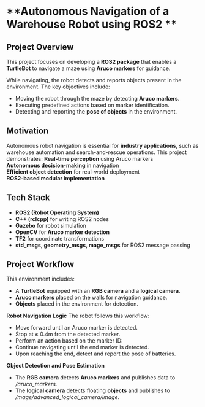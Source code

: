 # **Autonomous Navigation of a Warehouse Robot using ROS2 **

## **Project Overview**
This project focuses on developing a **ROS2 package** that enables a **TurtleBot** to navigate a maze using **Aruco markers** for guidance. 

While navigating, the robot detects and reports objects present in the environment. The key objectives include:
- Moving the robot through the maze by detecting **Aruco markers**.  
- Executing predefined actions based on marker identification.  
- Detecting and reporting the **pose of objects** in the environment.  

## **Motivation**
Autonomous robot navigation is essential for **industry applications**, such as warehouse automation and search-and-rescue operations. This project demonstrates:
 **Real-time perception** using Aruco markers  
 **Autonomous decision-making** in navigation  
 **Efficient object detection** for real-world deployment  
 **ROS2-based modular implementation**  

## **Tech Stack**
- **ROS2 (Robot Operating System)**  
- **C++ (rclcpp)** for writing ROS2 nodes  
- **Gazebo** for robot simulation  
- **OpenCV** for **Aruco marker detection**  
- **TF2** for coordinate transformations  
- **std_msgs, geometry_msgs, mage_msgs** for ROS2 message passing  

## **Project Workflow**
This environment includes:
 - A **TurtleBot** equipped with an **RGB camera** and a **logical camera**.
 - **Aruco markers** placed on the walls for navigation guidance.
 - **Objects** placed in the environment for detection.

**Robot Navigation Logic**
The robot follows this workflow:
 - Move forward until an Aruco marker is detected.
 - Stop at ≤ 0.4m from the detected marker.
 - Perform an action based on the marker ID:
 - Continue navigating until the end marker is detected.
 - Upon reaching the end, detect and report the pose of batteries.

 **Object Detection and Pose Estimation**
 - The **RGB camera** detects **Aruco markers** and publishes data to */aruco_markers*.
 - The **logical camera** detects floating **objects** and publishes to */mage/advanced_logical_camera/image*.


